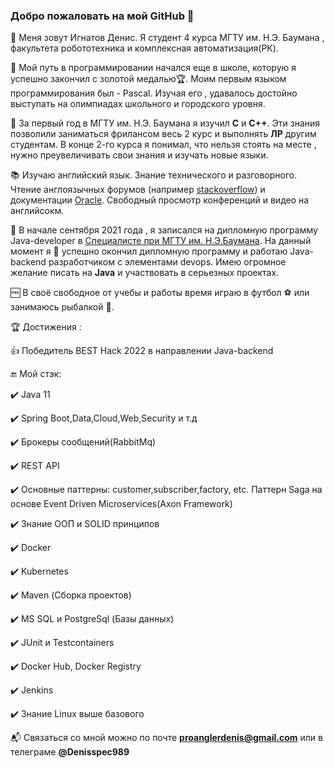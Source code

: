 ### Добро пожаловать на мой GitHub 👋
:notebook_with_decorative_cover: Меня зовут Игнатов Денис. Я студент 4 курса МГТУ им. Н.Э. Баумана , факультета робототехника и комплексная автоматизация(РК). 

:runner: Мой путь в программировании начался еще в школе, которую я успешно закончил с золотой медалью:trophy:. Моим первым языком программирования был - Pascal. Изучая его , удавалось достойно выступать на олимпиадах школьного и городского уровня.

:school: За первый год в  МГТУ им. Н.Э. Баумана я  изучил **C** и **C++**. Эти знания позволили заниматься фрилансом весь 2 курс и выполнять **ЛР** другим студентам. В конце 2-го курса я понимал, что нельзя стоять на месте , нужно преувеличивать свои знания и изучать новые языки. 

:books: Изучаю английский язык. Знание технического и разговорного. Чтение англоязычных форумов (например [stackoverflow](https://stackoverflow.com/)) и документации [Oracle](https://docs.oracle.com/en/java/). Свободный просмотр конференций и видео на английсокм.

:100: В начале сентября 2021 года , я записался на дипломную программу Java-developer в [Специалисте при МГТУ им. Н.Э.Баумана](https://www.specialist.ru/courses?utm_source=yandex&utm_medium=cpc&utm_campaign=00.%20ОБЩ.%20Бренд.%20Поиск.%20ЯД.%20КонвНБ.%20Мск.&utm_content=v2%7C%7C9732896392%7C%7C23309428129%7C%7Cспециалист%7C%7C1%7C%7Cpremium%7C%7Cnone%7C%7Csearch%7C%7Cno&utm_term=специалист&yclid=130534417416836&cm_id=55750821_4332341927_9732896392_23309428129__none_search_type1_no_desktop_premium_213&yclid=18053267209971625608). На данный момент я  :checkered_flag: успешно окончил дипломную программу и работаю Java-backend разработчиком с элементами devops. Имею огромное желание писать на **Java** и участвовать в серьезных проектах.

 :free: В своё свободное от учебы и работы время играю в футбол :soccer: или занимаюсь рыбалкой :fishing_pole_and_fish:.
 
 :trophy: Достижения :
 
 :+1: Победитель BEST Hack 2022 в направлении Java-backend

 :end: Мой стэк: 
 
:heavy_check_mark: Java 11

:heavy_check_mark: Spring Boot,Data,Cloud,Web,Security и т.д

:heavy_check_mark: Брокеры сообщений(RabbitMq)

:heavy_check_mark: REST API

:heavy_check_mark: Основные паттерны: customer,subscriber,factory, etc. Паттерн Saga на основе Event Driven Microservices(Axon Framework)

:heavy_check_mark: Знание ООП и SOLID принципов

:heavy_check_mark: Docker

:heavy_check_mark: Kubernetes

:heavy_check_mark: Maven (Сборка проектов)

:heavy_check_mark: MS SQL и PostgreSql (Базы данных)

:heavy_check_mark: JUnit и Testcontainers

:heavy_check_mark: Docker Hub, Docker Registry

:heavy_check_mark: Jenkins

:heavy_check_mark: Знание Linux выше базового 
 
:mailbox_with_mail: Связаться со мной можно по почте **proanglerdenis@gmail.com** или в телеграме **@Denisspec989**


<!--
**Denis-spec989/denis-spec989** is a ✨ _special_ ✨ repository because its `README.md` (this file) appears on your GitHub profile.

Here are some ideas to get you started:

- 🔭 I’m currently working on ...
- 🌱 I’m currently learning ...
- 👯 I’m looking to collaborate on ...
- 🤔 I’m looking for help with ...
- 💬 Ask me about ...
- 📫 How to reach me: ...
- 😄 Pronouns: ...
- ⚡ Fun fact: ...
-->
